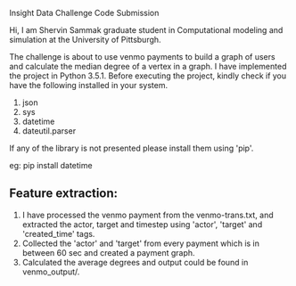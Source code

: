 Insight Data Challenge Code Submission

Hi, I am Shervin Sammak graduate student in Computational modeling and simulation at the University of Pittsburgh.

The challenge is about to use venmo payments to build a graph of users and calculate the median degree of a vertex in a graph. I have implemented the project in Python 3.5.1. Before executing the project, kindly check if you have the following installed in your system.

1. json
2. sys
3. datetime
4. dateutil.parser

If any of the library is not presented please install them using 'pip'.

eg: pip install datetime

Feature extraction:
-----------------------
1. I have processed the venmo payment from the venmo-trans.txt, and extracted the actor, target and timestep using 'actor', 'target' and 'created_time' tags.
2. Collected the 'actor' and 'target' from every payment which is in between 60 sec and created a payment graph. 
3. Calculated the average degrees and output could be found in venmo_output/.
